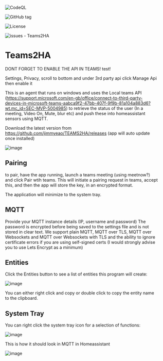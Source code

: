 ![CodeQL](https://github.com/jimmyeao/TEAMS2HA/actions/workflows/codeql.yml/badge.svg)

![GitHub tag](https://img.shields.io/github/tag/jimmyeao/TEAMS2HA?include_prereleases=&sort=semver&color=blue)

![License](https://img.shields.io/badge/License-MIT-blue)

![issues - Teams2HA](https://img.shields.io/github/issues/jimmyeao/TEAMS2HA)

<H1>Teams2HA</H1>

DONT FORGET TO ENABLE THE API IN TEAMS! test!

 Settings, Privacy, scroll to bottom and under 3rd party api click Manage Api then enable it

This is an agent that runs on windows and uses the Local teams API (https://support.microsoft.com/en-gb/office/connect-to-third-party-devices-in-microsoft-teams-aabca9f2-47bb-407f-9f9b-81a104a883d6?wt.mc_id=SEC-MVP-5004985) to retrieve the status of the user (In a meeting, Video On, Mute, blur etc) and push these into homeassistant sensors using MQTT.

Download the latest version from https://github.com/jimmyeao/TEAMS2HA/releases (app will auto update once installed)

![image](https://github.com/jimmyeao/TEAMS2HA/assets/5197831/c79d09a4-0770-470f-a941-d21f85e1cf37)

<h2>Pairing</h2>

to pair, have the app running, launch a teams meeting (using meetnow?) and click Pair wtih teams. This will initiate a pairing request in teams, accept this, and then the app will store the key, in an encrypted format.

The application will minimize to the system tray.

<h2>MQTT</h2>

Provide your MQTT instance details (IP, username and password) The password is encrypted before being saved to the settings file and is not stored in clear text.
We support plain MQTT, MQTT over TLS, MQTT over Websockets and MQTT over Websockets with TLS and the ability to ignore certificate errors if you are using self-signed certs (I would strongly advise you to use Lets Encrypt as a minimum)

<h2>Entities</h2>
Click the Entities button to see a list of entities this program will create:

![image](https://github.com/jimmyeao/TEAMS2HA/assets/5197831/5c87da53-e66a-4bc8-af4b-34af0ddc6d47)

You can either right click and copy or double click to copy the entity name to the clipboard.

<h2>System Tray</h2>
You can right click the system tray icon for a selection of functions:

![image](https://github.com/jimmyeao/TEAMS2HA/assets/5197831/a8878f2e-38f6-4fce-a823-32f2008a0763)

This is how it should look in MQTT in Homeassistant

![image](https://github.com/jimmyeao/TEAMS2HA/assets/5197831/ce524451-a96a-4eac-bb94-67e36f449527)

